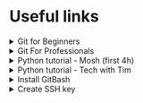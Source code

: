 # Useful links
<details>
  <summary>Git for Beginners</summary>
  https://www.youtube.com/watch?v=8JJ101D3knE
</details>

<details>
  <summary>Git For Professionals</summary>
  https://www.youtube.com/watch?v=Uszj_k0DGsg&list=PLOBN4Phb8PGHvXhLpU9v-nTsgQRxUR7-R&index=1
</details>

<details>
  <summary>Python tutorial - Mosh (first 4h)</summary>
  https://www.youtube.com/watch?v=_uQrJ0TkZlc&t=17383s
</details>

<details>
  <summary>Python tutorial - Tech with Tim</summary>
  https://www.youtube.com/watch?v=sxTmJE4k0ho
</details>

<details>
<summary>Install GitBash</summary>
  Git for Windows provides a BASH emulation used to run Git from the command line.  
  <a href="https://gitforwindows.org">GitBash</a>
</details>

<details>
<summary>Create SSH key</summary>
  SSH keys are used to authenticate and establish the connection from your machine to the server in order to establish a secure environment for file transferring, command-line execution and port forwarding. 
  <a href="https://www.youtube.com/watch?v=WgZIv5HI44o "SSH Key"">Youtube Tutorial Video</a>   
  
  Alternatively, you can use the github documentation.  
  - [Generate SSH Key](https://docs.github.com/en/authentication/connecting-to-github-with-ssh/generating-a-new-ssh-key-and-adding-it-to-the-ssh-agent)  
  - [Add SSH Key](https://docs.github.com/en/authentication/connecting-to-github-with-ssh/adding-a-new-ssh-key-to-your-github-account)
</details>  